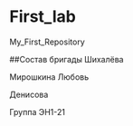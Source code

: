 # First_lab
My_First_Repository

##Состав бригады
Шихалёва

Мирошкина Любовь

Денисова

Группа ЭН1-21
